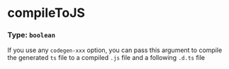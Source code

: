 # compileToJS

### Type: `boolean`

If you use any `codegen-xxx` option, you can pass this argument to compile the generated `ts` file to a compiled `.js` file and a following `.d.ts` file
